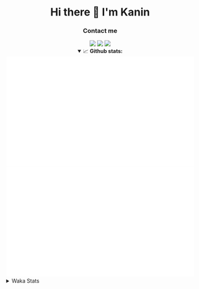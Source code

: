 <div align="center">
 <h1>Hi there 👋 I'm Kanin</h1>
 <h3>Contact me</h3>
 <a href="mailto:im@kanin.dev"><img src="https://img.shields.io/badge/gmail-%23D14836.svg?&style=for-the-badge&logo=gmail&logoColor=white"/></a>
 <a href="https://twitter.com/KaninDev"><img src="https://img.shields.io/badge/twitter-%231DA1F2.svg?&style=for-the-badge&logo=twitter&logoColor=white"/></a>
 <a href="https://www.linkedin.com/in/KaninDev"><img src="https://img.shields.io/badge/linkedin-%230077B5.svg?&style=for-the-badge&logo=linkedin&logoColor=white"/></a>
<details open>
  <summary>📈 <b>Github stats:</b></summary>
  <img src="https://github.com/Kanin/Kanin/blob/master/scripts/GitHubStats/generated/overview.svg"/>
  <img src="https://github.com/Kanin/Kanin/blob/master/scripts/GitHubStats/generated/languages.svg"/>
</details>
</div>

<details>
 <summary>Waka Stats</summary>

<!--START_SECTION:waka-->
![Code Time](http://img.shields.io/badge/Code%20Time-1%2C886%20hrs%201%20min-blue)

![Profile Views](http://img.shields.io/badge/Profile%20Views-0-blue)

![Lines of code](https://img.shields.io/badge/From%20Hello%20World%20I%27ve%20Written-22%20Thousand%20lines%20of%20code-blue)

**🐱 My GitHub Data** 

> 🏆 265 Contributions in the Year 2022
 > 
> 📦 89.6 kB Used in GitHub's Storage 
 > 
> 🚫 Not Opted to Hire
 > 
> 📜 17 Public Repositories 
 > 
> 🔑 8 Private Repositories  
 > 
**I'm a Night 🦉** 

```text
🌞 Morning    80 commits     ████░░░░░░░░░░░░░░░░░░░░░   17.17% 
🌆 Daytime    106 commits    █████░░░░░░░░░░░░░░░░░░░░   22.75% 
🌃 Evening    158 commits    ████████░░░░░░░░░░░░░░░░░   33.91% 
🌙 Night      122 commits    ██████░░░░░░░░░░░░░░░░░░░   26.18%

```
📅 **I'm Most Productive on Thursday** 

```text
Monday       60 commits     ███░░░░░░░░░░░░░░░░░░░░░░   12.88% 
Tuesday      49 commits     ██░░░░░░░░░░░░░░░░░░░░░░░   10.52% 
Wednesday    77 commits     ████░░░░░░░░░░░░░░░░░░░░░   16.52% 
Thursday     82 commits     ████░░░░░░░░░░░░░░░░░░░░░   17.6% 
Friday       56 commits     ███░░░░░░░░░░░░░░░░░░░░░░   12.02% 
Saturday     76 commits     ████░░░░░░░░░░░░░░░░░░░░░   16.31% 
Sunday       66 commits     ███░░░░░░░░░░░░░░░░░░░░░░   14.16%

```


📊 **This Week I Spent My Time On** 

```text
⌚︎ Time Zone: America/New_York

💬 Programming Languages: 
No Activity Tracked This Week

🔥 Editors: 
No Activity Tracked This Week

🐱‍💻 Projects: 
No Activity Tracked This Week

💻 Operating System: 
No Activity Tracked This Week

```

**I Mostly Code in Python** 

```text
Python                   23 repos            ███████████████████░░░░░░   76.67% 
JavaScript               3 repos             ██░░░░░░░░░░░░░░░░░░░░░░░   10.0% 
Java                     2 repos             █░░░░░░░░░░░░░░░░░░░░░░░░   6.67% 
Kotlin                   1 repo              ░░░░░░░░░░░░░░░░░░░░░░░░░   3.33% 
HTML                     1 repo              ░░░░░░░░░░░░░░░░░░░░░░░░░   3.33%

```


**Timeline**

![Chart not found](https://raw.githubusercontent.com/Kanin/Kanin/master/charts/bar_graph.png) 


 Last Updated on 04/07/2022 18:40:47 UTC
<!--END_SECTION:waka-->
</details>
